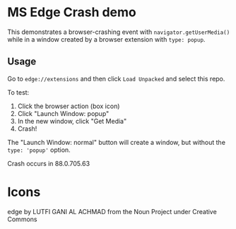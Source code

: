 # MS Edge Crash demo

This demonstrates a browser-crashing event with `navigator.getUserMedia()` while in a window created by a browser extension with `type: popup`.

## Usage

Go to `edge://extensions` and then click `Load Unpacked` and select this repo.

To test:

1. Click the browser action (box icon)
1. Click "Launch Window: popup"
1. In the new window, click "Get Media"
1. Crash!

The "Launch Window: normal" button will create a window, but without the `type: 'popup'` option.

Crash occurs in 88.0.705.63

# Icons

edge by LUTFI GANI AL ACHMAD from the Noun Project under Creative Commons
